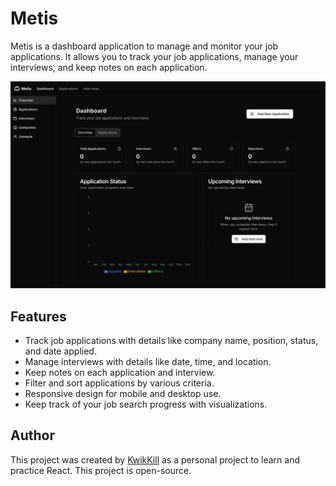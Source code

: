 # Metis

Metis is a dashboard application to manage and monitor your job applications. It allows you to track your job applications, manage your interviews, and keep notes on each application.

![Dashboard](dashboard.png)


## Features
- Track job applications with details like company name, position, status, and date applied.
- Manage interviews with details like date, time, and location.
- Keep notes on each application and interview.
- Filter and sort applications by various criteria.
- Responsive design for mobile and desktop use.
- Keep track of your job search progress with visualizations.

## Author

This project was created by [KwikKill](https://github.com/KwikKill) as a personal project to learn and practice React. This project is open-source.
